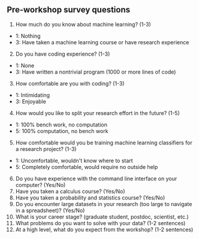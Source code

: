 ## Pre-workshop survey questions

1. How much do you know about machine learning? (1-3)
  - 1: Nothing
  - 3: Have taken a machine learning course or have research experience
2. Do you have coding experience? (1-3)
  - 1: None
  - 3: Have written a nontrivial program (1000 or more lines of code)
3. How comfortable are you with coding? (1-3)
  - 1: Intimidating
  - 3: Enjoyable
4. How would you like to split your research effort in the future? (1-5)
  - 1: 100% bench work, no computation
  - 5: 100% computation, no bench work
5. How comfortable would you be training machine learning classifiers for a research project? (1-3)
  - 1: Uncomfortable, wouldn't know where to start
  - 5: Completely comfortable, would require no outside help
6. Do you have experience with the command line interface on your computer? (Yes/No)
7. Have you taken a calculus course? (Yes/No)
8. Have you taken a probability and statistics course? (Yes/No)
9. Do you encounter large datasets in your research (too large to navigate in a spreadsheet)? (Yes/No)
10. What is your career stage? (graduate student, postdoc, scientist, etc.)
11. What problems do you want to solve with your data? (1-2 sentences)
12. At a high level, what do you expect from the workshop? (1-2 sentences)
